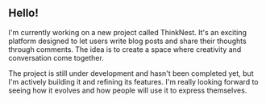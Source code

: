 ## Hello!
 I'm currently working on a new project called ThinkNest. It's an exciting platform designed to let users write blog posts and share their thoughts through comments. The idea is to create a space where creativity and conversation come together.

The project is still under development and hasn't been completed yet, but I'm actively building it and refining its features. I'm really looking forward to seeing how it evolves and how people will use it to express themselves.